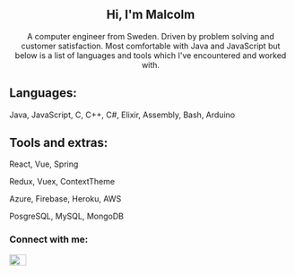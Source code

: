 <h2 align="center">Hi, I'm Malcolm</h2>
<p align="center">A computer engineer from Sweden. Driven by problem solving and customer satisfaction. Most comfortable with Java and JavaScript but below is a list of languages and tools which I've encountered and worked with.</p>




## Languages:
Java, JavaScript, C, C++, C#, Elixir, Assembly, Bash, Arduino


## Tools and extras:
 
 React, Vue, Spring
 
 Redux, Vuex, ContextTheme
 
 Azure, Firebase, Heroku, AWS
 
 PosgreSQL, MySQL, MongoDB
 

  
<h3 align="left">Connect with me:</h3>

<p align="left">
<a href="https://www.linkedin.com/in/malcolm-liljedahl-68715b1b6/" target="blank"><img align="center" src="https://raw.githubusercontent.com/rahuldkjain/github-profile-readme-generator/master/src/images/icons/Social/linked-in-alt.svg" alt="malcolm liljedahl" height="20" width="30" /></a>
</p>


